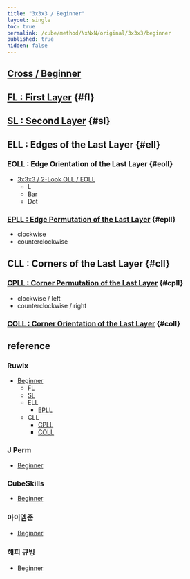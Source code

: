 ```yaml
---
title: "3x3x3 / Beginner"
layout: single
toc: true
permalink: /cube/method/NxNxN/original/3x3x3/beginner
published: true
hidden: false
---
```


<head>
  <base target="_blank">
</head>



## [Cross / Beginner](/cube/method/NxNxN/original/3x3x3/cross/beginner)



## [FL : First Layer](/cube/method/NxNxN/original/3x3x3/beginner/fl) {#fl}



## [SL : Second Layer](/cube/method/NxNxN/original/3x3x3/beginner/sl) {#sl}



## ELL : Edges of the Last Layer {#ell}

### EOLL : Edge Orientation of the Last Layer {#eoll}

- [3x3x3 / 2-Look OLL / EOLL](/cube/method/NxNxN/original/3x3x3/2_look_oll/eoll)
  - L
  - Bar
  - Dot

### [EPLL : Edge Permutation of the Last Layer](/cube/method/NxNxN/original/3x3x3/beginner/epll) {#epll}

- clockwise
- counterclockwise



## CLL : Corners of the Last Layer {#cll}

### [CPLL : Corner Permutation of the Last Layer](/cube/method/NxNxN/original/3x3x3/beginner/cpll) {#cpll}

- clockwise / left
- counterclockwise / right

### [COLL : Corner Orientation of the Last Layer](/cube/method/NxNxN/original/3x3x3/beginner/coll) {#coll}



## reference

### Ruwix

- [Beginner](https://ruwix.com/the-rubiks-cube/how-to-solve-the-rubiks-cube-beginners-method/)
  - [FL](https://ruwix.com/the-rubiks-cube/how-to-solve-the-rubiks-cube-beginners-method/step-2-first-layer-corners/)
  - [SL](https://ruwix.com/the-rubiks-cube/how-to-solve-the-rubiks-cube-beginners-method/step3-second-layer-f2l/)
  - ELL
    - [EPLL](https://ruwix.com/the-rubiks-cube/how-to-solve-the-rubiks-cube-beginners-method/step-5-swap-yellow-edges/)
  - CLL
    - [CPLL](https://ruwix.com/the-rubiks-cube/how-to-solve-the-rubiks-cube-beginners-method/step-6-position-yellow-corners/)
    - [COLL](https://ruwix.com/the-rubiks-cube/how-to-solve-the-rubiks-cube-beginners-method/orient-yellow-corners-how-to-solve-last-layer-corner/)

### J Perm

- [Beginner](https://jperm.net/3x3)

### CubeSkills

- [Beginner](https://www.cubeskills.com/tutorials/the-beginners-method-for-solving-the-rubiks-cube)

### 아이엠준

- [Beginner](https://youtu.be/8vRG9hCtyiI)

### 해피 큐빙

- [Beginner](https://youtu.be/HgEySd_N-6w)
